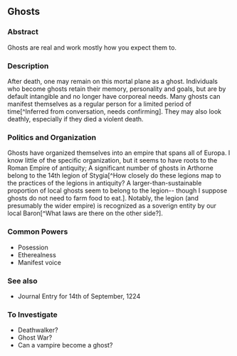 ## Ghosts
### Abstract
Ghosts are real and work mostly how you expect them to.

### Description
After death, one may remain on this mortal plane as a ghost. Individuals who become ghosts retain their memory, personality and goals, but are by default intangible and no longer have corporeal needs. Many ghosts can manifest themselves as a regular person for a limited period of time[^Inferred from conversation, needs confirming]. They may also look deathly, especially if they died a violent death.

### Politics and Organization
Ghosts have organized themselves into an empire that spans all of Europa. I know little of the specific organization, but it seems to have roots to the Roman Empire of antiquity; A significant number of ghosts in Arthorne belong to the 14th legion of Stygia[^How closely do these legions map to the practices of the legions in antiquity? A larger-than-sustainable proportion of local ghosts seem to belong to the legion-- though I suppose ghosts do not need to farm food to eat.]. Notably, the legion (and presumably the wider empire) is recognized as a soverign entity by our local Baron[^What laws are there on the other side?].

### Common Powers
- Posession
- Etherealness
- Manifest voice

### See also
- Journal Entry for 14th of September, 1224

### To Investigate
- Deathwalker?
- Ghost War?
- Can a vampire become a ghost?
